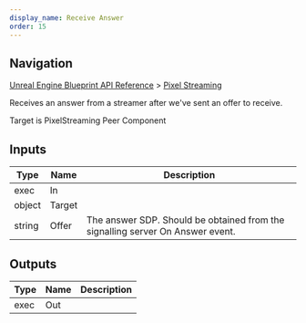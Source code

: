 ```yaml
---
display_name: Receive Answer
order: 15
---
```

## Navigation

[Unreal Engine Blueprint API Reference](https://dev.epicgames.com/documentation/en-us/unreal-engine/BlueprintAPI) > [Pixel Streaming](https://dev.epicgames.com/documentation/en-us/unreal-engine/BlueprintAPI/PixelStreaming)

Receives an answer from a streamer after we've sent an offer to receive.

Target is PixelStreaming Peer Component

## Inputs

| Type | Name | Description |
| --- | --- | --- |
| exec | In |  |
| object | Target |  |
| string | Offer | The answer SDP. Should be obtained from the signalling server On Answer event. |

## Outputs

| Type | Name | Description |
| --- | --- | --- |
| exec | Out |  |

